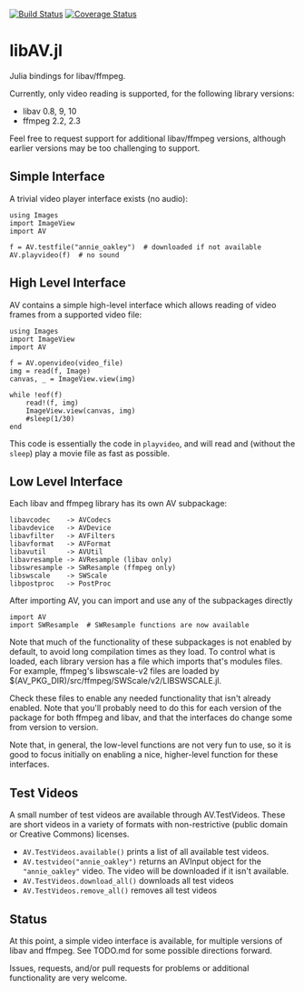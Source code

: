 [![Build Status](https://travis-ci.org/kmsquire/AV.jl.svg)](https://travis-ci.org/kmsquire/AV.jl) [![Coverage Status](https://coveralls.io/repos/kmsquire/AV.jl/badge.png)](https://coveralls.io/r/kmsquire/AV.jl)

libAV.jl
========

Julia bindings for libav/ffmpeg.  

Currently, only video reading is supported, for the following 
library versions:

* libav 0.8, 9, 10
* ffmpeg 2.2, 2.3

Feel free to request support for additional libav/ffmpeg 
versions, although earlier versions may be too challenging to
support.

Simple Interface
----------------
A trivial video player interface exists (no audio):

    using Images
    import ImageView
    import AV

    f = AV.testfile("annie_oakley")  # downloaded if not available
    AV.playvideo(f)  # no sound


High Level Interface
--------------------

AV contains a simple high-level interface which allows reading of 
video frames from a supported video file:

    using Images
    import ImageView
    import AV

    f = AV.openvideo(video_file)
    img = read(f, Image)
    canvas, _ = ImageView.view(img)
    
    while !eof(f)
        read!(f, img)
        ImageView.view(canvas, img)
        #sleep(1/30)
    end

This code is essentially the code in `playvideo`, and will read and 
(without the `sleep`) play a movie file as fast as possible.


Low Level Interface
-------------------
Each libav and ffmpeg library has its own AV subpackage:

    libavcodec    -> AVCodecs
    libavdevice   -> AVDevice
    libavfilter   -> AVFilters
    libavformat   -> AVFormat
    libavutil     -> AVUtil
    libavresample -> AVResample (libav only)
    libswresample -> SWResample (ffmpeg only)
    libswscale    -> SWScale
    libpostproc   -> PostProc

After importing AV, you can import and use any of the subpackages directly

    import AV
    import SWResample  # SWResample functions are now available

Note that much of the functionality of these subpackages is not enabled
by default, to avoid long compilation times as they load.  To control
what is loaded, each library version has a file which imports that's
modules files.  For example, ffmpeg's libswscale-v2 files are loaded by 
$(AV_PKG_DIR)/src/ffmpeg/SWScale/v2/LIBSWSCALE.jl.

Check these files to enable any needed functionality that isn't already
enabled.  Note that you'll probably need to do this for each version 
of the package for both ffmpeg and libav, and that the interfaces do
change some from version to version.

Note that, in general, the low-level functions are not very fun to use,
so it is good to focus initially on enabling a nice, higher-level 
function for these interfaces. 

Test Videos
-----------

A small number of test videos are available through AV.TestVideos.
These are short videos in a variety of formats with non-restrictive
(public domain or Creative Commons) licenses.

* `AV.TestVideos.available()` prints a list of all available test videos.
* `AV.testvideo("annie_oakley")` returns an AVInput object for the 
  `"annie_oakley"` video.  The video will be downloaded if it isn't available.
* `AV.TestVideos.download_all()` downloads all test videos
* `AV.TestVideos.remove_all()` removes all test videos


Status
------
At this point, a simple video interface is available, for multiple
versions of libav and ffmpeg.  See TODO.md for some possible directions
forward.

Issues, requests, and/or pull requests for problems or additional 
functionality are very welcome.
